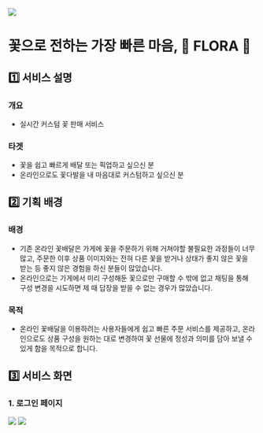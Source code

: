 <img src="https://user-images.githubusercontent.com/89143804/219278728-8bf7f6da-0cb9-4821-8588-ee7a3bfaa4b4.png" />

<br />


# **꽃으로 전하는 가장 빠른 마음, 🌸 FLORA 🌸**

## 1️⃣ 서비스 설명

### **개요**
  
  - 실시간 커스텀 꽃 판매 서비스

### **타겟**

  - 꽃을 쉽고 빠르게 배달 또는 픽업하고 싶으신 분
  - 온라인으로도 꽃다발을 내 마음대로 커스텀하고 싶으신 분

## 2️⃣ 기획 배경

### **배경**

  - 기존 온라인 꽃배달은 가게에 꽃을 주문하기 위해 거쳐야할 불필요한 과정들이 너무 많고, 주문한 이후 상품 이미지와는 전혀 다른 꽃을 받거나 상태가 좋지 않은 꽃을 받는 등 좋지 않은 경험을 하신 분들이 많았습니다.
  - 온라인으로는 가게에서 미리 구성해둔 꽃으로만 구매할 수 밖에 없고 채팅을 통해 구성 변경을 시도하면 제 때 답장을 받을 수 없는 경우가 많았습니다.

### **목적**

  - 온라인 꽃배달을 이용하려는 사용자들에게 쉽고 빠른 주문 서비스를 제공하고, 온라인으로도 상품 구성을 원하는 대로 변경하여 꽃 선물에 정성과 의미를 담아 보낼 수 있게 함을 목적으로 합니다.

## 3️⃣ 서비스 화면

### 1. 로그인 페이지

<img src="https://user-images.githubusercontent.com/89143804/219360162-0014b28a-1ea5-4fb9-9f63-b694428969da.gif" />

<img src="https://user-images.githubusercontent.com/89143804/219360289-5c3a0a59-33c2-4760-bdaf-74377492f303.gif" />

